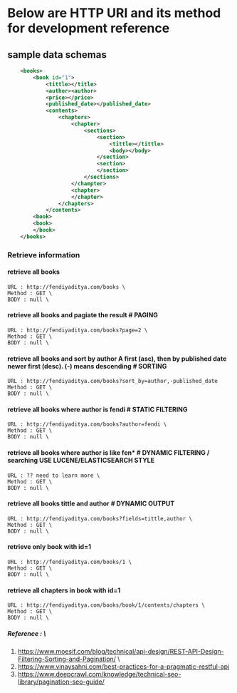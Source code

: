 # Below are HTTP URI and its method for development reference

## sample data schemas
```xml
    <books>
        <book id="1">
            <tittle></title>
            <author><author>
            <price></price>  
            <published_date></published_date>                    
            <contents>
                <chapters>
                    <chapter>
                        <sections>
                            <section>
                                <tittle></tittle>
                                <body></body>
                            </section>
                            <section>
                            </section>
                        </sections>
                    </champter>
                    <chapter>
                    </chapter>
                </chapters>
            </contents>
        <book>
        <book>
        </book>
    </books>
```

### Retrieve information
#### retrieve all books 
    URL : http://fendiyaditya.com/books \
    Method : GET \
    BODY : null \
#### retrieve all books and pagiate the result  # PAGING
    URL : http://fendiyaditya.com/books?page=2 \
    Method : GET \
    BODY : null \
#### retrieve all books and sort by author A first (asc), then by published date newer first (desc). (-) means descending # SORTING
    URL : http://fendiyaditya.com/books?sort_by=author,-published_date
    Method : GET \
    BODY : null \
#### retrieve all books where author is fendi  # STATIC FILTERING
    URL : http://fendiyaditya.com/books?author=fendi \
    Method : GET \
    BODY : null \   
#### retrieve all books where author is like fen*  # DYNAMIC FILTERING / searching USE LUCENE/ELASTICSEARCH STYLE
    URL : ?? need to learn more \
    Method : GET \
    BODY : null \ 
#### retrieve all books tittle and author  # DYNAMIC OUTPUT
    URL : http://fendiyaditya.com/books?fields=tittle,author \
    Method : GET \
    BODY : null \
#### retrieve only book with id=1
    URL : http://fendiyaditya.com/books/1 \
    Method : GET \
    BODY : null \
#### retrieve all chapters in book with id=1
    URL : http://fendiyaditya.com/books/book/1/contents/chapters \
    Method : GET \
    BODY : null \

##### Reference : \
1. https://www.moesif.com/blog/technical/api-design/REST-API-Design-Filtering-Sorting-and-Pagination/ \
2. https://www.vinaysahni.com/best-practices-for-a-pragmatic-restful-api
3. https://www.deepcrawl.com/knowledge/technical-seo-library/pagination-seo-guide/